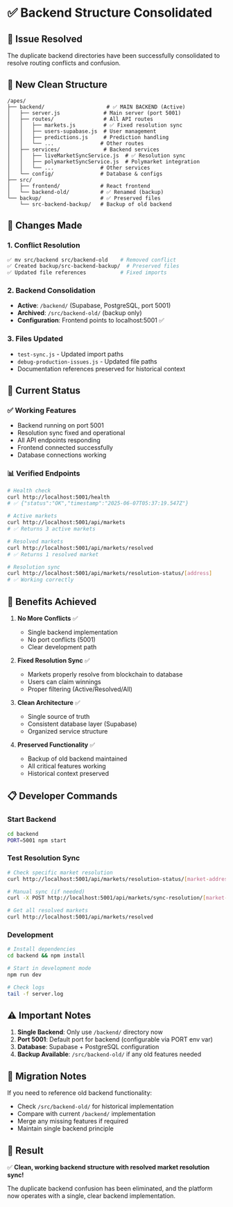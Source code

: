 # ✅ Backend Structure Consolidated

## 🎯 **Issue Resolved**

The duplicate backend directories have been successfully consolidated to resolve routing conflicts and confusion.

## 📁 **New Clean Structure**

```
/apes/
├── backend/                    # ✅ MAIN BACKEND (Active)
│   ├── server.js              # Main server (port 5001)
│   ├── routes/                # All API routes
│   │   ├── markets.js         # ✅ Fixed resolution sync
│   │   ├── users-supabase.js  # User management
│   │   ├── predictions.js     # Prediction handling
│   │   └── ...               # Other routes
│   ├── services/              # Backend services
│   │   ├── liveMarketSyncService.js  # ✅ Resolution sync
│   │   ├── polymarketSyncService.js  # Polymarket integration
│   │   └── ...               # Other services
│   └── config/               # Database & configs
├── src/
│   ├── frontend/             # React frontend
│   └── backend-old/          # ✅ Renamed (backup)
└── backup/                   # ✅ Preserved files
    └── src-backend-backup/   # Backup of old backend
```

## 🔧 **Changes Made**

### 1. **Conflict Resolution**
```bash
✅ mv src/backend src/backend-old    # Removed conflict
✅ Created backup/src-backend-backup/  # Preserved files
✅ Updated file references           # Fixed imports
```

### 2. **Backend Consolidation**
- **Active**: `/backend/` (Supabase, PostgreSQL, port 5001)
- **Archived**: `/src/backend-old/` (backup only)
- **Configuration**: Frontend points to localhost:5001 ✅

### 3. **Files Updated**
- `test-sync.js` - Updated import paths
- `debug-production-issues.js` - Updated file paths
- Documentation references preserved for historical context

## 🚀 **Current Status**

### ✅ **Working Features**
- Backend running on port 5001
- Resolution sync fixed and operational
- All API endpoints responding
- Frontend connected successfully
- Database connections working

### 📊 **Verified Endpoints**
```bash
# Health check
curl http://localhost:5001/health
# ✅ {"status":"OK","timestamp":"2025-06-07T05:37:19.547Z"}

# Active markets
curl http://localhost:5001/api/markets
# ✅ Returns 3 active markets

# Resolved markets  
curl http://localhost:5001/api/markets/resolved
# ✅ Returns 1 resolved market

# Resolution sync
curl http://localhost:5001/api/markets/resolution-status/[address]
# ✅ Working correctly
```

## 🎯 **Benefits Achieved**

1. **No More Conflicts** ✅
   - Single backend implementation
   - No port conflicts (5001)
   - Clear development path

2. **Fixed Resolution Sync** ✅
   - Markets properly resolve from blockchain to database
   - Users can claim winnings
   - Proper filtering (Active/Resolved/All)

3. **Clean Architecture** ✅
   - Single source of truth
   - Consistent database layer (Supabase)
   - Organized service structure

4. **Preserved Functionality** ✅
   - Backup of old backend maintained
   - All critical features working
   - Historical context preserved

## 📋 **Developer Commands**

### Start Backend
```bash
cd backend
PORT=5001 npm start
```

### Test Resolution Sync
```bash
# Check specific market resolution
curl http://localhost:5001/api/markets/resolution-status/[market-address]

# Manual sync (if needed)
curl -X POST http://localhost:5001/api/markets/sync-resolution/[market-address]

# Get all resolved markets
curl http://localhost:5001/api/markets/resolved
```

### Development
```bash
# Install dependencies
cd backend && npm install

# Start in development mode
npm run dev

# Check logs
tail -f server.log
```

## ⚠️ **Important Notes**

1. **Single Backend**: Only use `/backend/` directory now
2. **Port 5001**: Default port for backend (configurable via PORT env var)
3. **Database**: Supabase + PostgreSQL configuration
4. **Backup Available**: `/src/backend-old/` if any old features needed

## 🔄 **Migration Notes**

If you need to reference old backend functionality:
- Check `/src/backend-old/` for historical implementation
- Compare with current `/backend/` implementation
- Merge any missing features if required
- Maintain single backend principle

## 🎉 **Result**

✅ **Clean, working backend structure with resolved market resolution sync!**

The duplicate backend confusion has been eliminated, and the platform now operates with a single, clear backend implementation. 